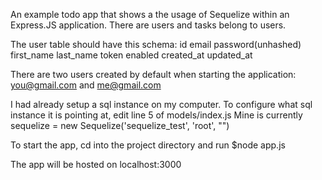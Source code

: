 An example todo app that shows a the usage of Sequelize within an Express.JS application. There are users and tasks belong to users. 

The user table should have this schema:
id
email
password(unhashed)
first_name
last_name
token
enabled
created_at
updated_at

There are two users created by default when starting the application: you@gmail.com and me@gmail.com

I had already setup a sql instance on my computer. To configure what sql instance it is pointing at, edit line 5 of models/index.js
Mine is currently sequelize = new Sequelize('sequelize_test', 'root', "")

To start the app, cd into the project directory and run
$node app.js

The app will be hosted on localhost:3000
